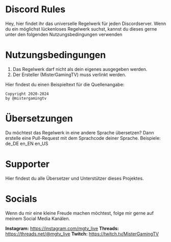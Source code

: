 # Discord Rules

Hey,
hier findet ihr das universelle Regelwerk für jeden Discordserver. 
Wenn du ein möglichst lückenloses Regelwerk suchst, kannst du dieses gerne unter den folgenden Nutzungsbedingungen verwenden 

# Nutzungsbedingungen
1. Das Regelwerk darf nicht als dein eigenes ausgegeben werden.
2. Der Ersteller (MisterGamingTV) muss verlinkt werden.

Hier findest du einen Beispieltext für die Quellenangabe:
```
Copyright 2020-2024
by @mistergamingtv
```

# Übersetzungen
Du möchtest das Regelwerk in eine andere Sprache übersetzen? Dann erstelle eine Pull-Request mit dem Sprachcode deiner Sprache.
Beispiele:
de_DE
en_EN
en_US


# Supporter
Hier findest du alle Übersetzer und Unterstützer dieses Projektes.


# Socials
Wenn du mir eine kleine Freude machen möchtest, folge mir gerne auf meinem Social Media Kanälen.

**Instagram:** https://instagram.com/mgtv_live
**Threads:** https://threads.net/@mgtv_live
**Twitch:** https://twitch.tv/MisterGamingTV
